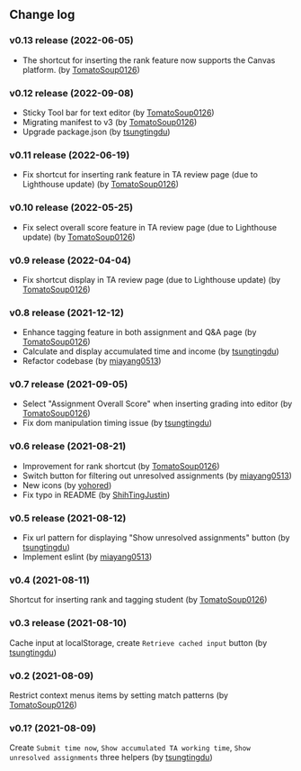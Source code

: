 ## Change log

### v0.13 release (2022-06-05)
- The shortcut for inserting the rank feature now supports the Canvas platform. (by [TomatoSoup0126](https://github.com/TomatoSoup0126))

### v0.12 release (2022-09-08)

- Sticky Tool bar for text editor (by [TomatoSoup0126](https://github.com/TomatoSoup0126))
- Migrating manifest to v3 (by [TomatoSoup0126](https://github.com/TomatoSoup0126))
- Upgrade package.json (by [tsungtingdu](https://github.com/tsungtingdu))

### v0.11 release (2022-06-19)

- Fix shortcut for inserting rank feature in TA review page (due to Lighthouse update) (by [TomatoSoup0126](https://github.com/TomatoSoup0126))

### v0.10 release (2022-05-25)

- Fix select overall score feature in TA review page (due to Lighthouse update) (by [TomatoSoup0126](https://github.com/TomatoSoup0126))

### v0.9 release (2022-04-04)

- Fix shortcut display in TA review page (due to Lighthouse update) (by [TomatoSoup0126](https://github.com/TomatoSoup0126))

### v0.8 release (2021-12-12)

- Enhance tagging feature in both assignment and Q&A page (by [TomatoSoup0126](https://github.com/TomatoSoup0126))
- Calculate and display accumulated time and income (by [tsungtingdu](https://github.com/tsungtingdu))
- Refactor codebase (by [miayang0513](https://github.com/miayang0513))

### v0.7 release (2021-09-05)

- Select "Assignment Overall Score" when inserting grading into editor (by [TomatoSoup0126](https://github.com/TomatoSoup0126))
- Fix dom manipulation timing issue (by [tsungtingdu](https://github.com/tsungtingdu))

### v0.6 release (2021-08-21)

- Improvement for rank shortcut (by [TomatoSoup0126](https://github.com/TomatoSoup0126))
- Switch button for filtering out unresolved assignments (by [miayang0513](https://github.com/miayang0513))
- New icons (by [yohored](https://github.com/yohored))
- Fix typo in README (by [ShihTingJustin](https://github.com/ShihTingJustin))

### v0.5 release (2021-08-12)

- Fix url pattern for displaying "Show unresolved assignments" button (by [tsungtingdu](https://github.com/tsungtingdu))
- Implement eslint (by [miayang0513](https://github.com/miayang0513))

### v0.4 (2021-08-11)

Shortcut for inserting rank and tagging student (by [TomatoSoup0126](https://github.com/TomatoSoup0126))

### v0.3 release (2021-08-10)

Cache input at localStorage, create `Retrieve cached input` button (by [tsungtingdu](https://github.com/tsungtingdu))

### v0.2 (2021-08-09)

Restrict context menus items by setting match patterns (by [TomatoSoup0126](https://github.com/TomatoSoup0126))

### v0.1? (2021-08-09)

Create `Submit time now`, `Show accumulated TA working time`, `Show unresolved assignments` three helpers (by [tsungtingdu](https://github.com/tsungtingdu))
